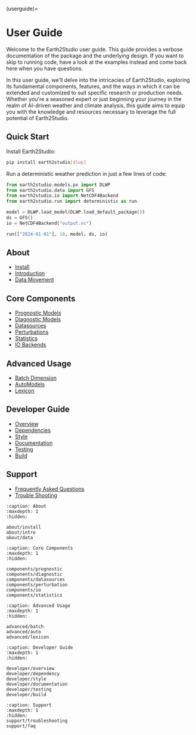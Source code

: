 (userguide)=

# User Guide

Welcome to the Earth2Studio user guide.
This guide provides a verbose documentation of the package and the underlying
design.
If you want to skip to running code, have a look at the examples instead
and come back here when you have questions.

In this user guide, we'll delve into the intricacies of Earth2Studio,
exploring its fundamental components, features, and the ways in which
it can be extended and customized to suit specific research or production needs.
Whether you're a seasoned expert or just beginning your journey in the realm of
AI-driven weather and climate analysis, this guide aims to equip you with the knowledge
and resources necessary to leverage the full potential of Earth2Studio.

## Quick Start

Install Earth2Studio:

```bash
pip install earth2studio[dlwp]
```

Run a deterministic weather prediction in just a few lines of code:

```python
from earth2studio.models.px import DLWP
from earth2studio.data import GFS
from earth2studio.io import NetCDF4Backend
from earth2studio.run import deterministic as run

model = DLWP.load_model(DLWP.load_default_package())
ds = GFS()
io = NetCDF4Backend("output.nc")

run(["2024-01-01"], 10, model, ds, io)
```

## About

- [Install](about/install)
- [Introduction](about/intro)
- [Data Movement](about/data)

## Core Components

- [Prognostic Models](components/prognostic)
- [Diagnostic Models](components/diagnostic)
- [Datasources](components/datasources)
- [Perturbations](components/perturbation)
- [Statistics](components/statistics)
- [IO Backends](components/io)

## Advanced Usage

- [Batch Dimension](advanced/batch)
- [AutoModels](advanced/auto)
- [Lexicon](advanced/lexicon)

## Developer Guide

- [Overview](developer/overview)
- [Dependencies](developer/dependency)
- [Style](developer/style)
- [Documentation](developer/documentation)
- [Testing](developer/testing)
- [Build](developer/build)

## Support

- [Frequently Asked Questions](support/faq)
- [Trouble Shooting](support/troubleshooting)

```{toctree}
:caption: About
:maxdepth: 1
:hidden:

about/install
about/intro
about/data

```

```{toctree}
:caption: Core Components
:maxdepth: 1
:hidden:

components/prognostic
components/diagnostic
components/datasources
components/perturbation
components/io
components/statistics
```

```{toctree}
:caption: Advanced Usage
:maxdepth: 1
:hidden:

advanced/batch
advanced/auto
advanced/lexicon
```

```{toctree}
:caption: Developer Guide
:maxdepth: 1
:hidden:

developer/overview
developer/dependency
developer/style
developer/documentation
developer/testing
developer/build
```

```{toctree}
:caption: Support
:maxdepth: 1
:hidden:
support/troubleshooting
support/faq
```

